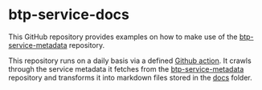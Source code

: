 # btp-service-docs

This GitHub repository provides examples on how to make use of the [btp-service-metadata](https://github.com/SAP-samples/btp-service-metadata) repository.

This repository runs on a daily basis via a defined [Github action](.github/workflows/get-btp-service-metadata.yml). It crawls through the service metadata it fetches from the [btp-service-metadata](https://github.com/SAP-samples/btp-service-metadata) repository and transforms it into markdown files stored in the [docs](docs/) folder.
